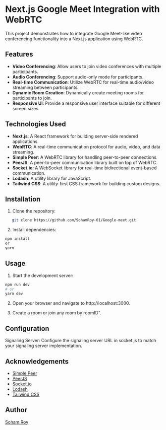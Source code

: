 # Next.js Google Meet Integration with WebRTC

This project demonstrates how to integrate Google Meet-like video conferencing functionality into a Next.js application using WebRTC.

## Features

- **Video Conferencing**: Allow users to join video conferences with multiple participants.
- **Audio Conferencing**: Support audio-only mode for participants.
- **Real-time Communication**: Utilize WebRTC for real-time audio/video streaming between participants.
- **Dynamic Room Creation**: Dynamically create meeting rooms for participants to join.
- **Responsive UI**: Provide a responsive user interface suitable for different screen sizes.

## Technologies Used

- **Next.js**: A React framework for building server-side rendered applications.
- **WebRTC**: A real-time communication protocol for audio, video, and data streaming.
- **Simple Peer**: A WebRTC library for handling peer-to-peer connections.
- **PeerJS**: A peer-to-peer communication library built on top of WebRTC.
- **Socket.io**: A WebSocket library for real-time bidirectional event-based communication.
- **Lodash**: A utility library for JavaScript.
- **Tailwind CSS**: A utility-first CSS framework for building custom designs.

## Installation

1. Clone the repository:

```bash
   git clone https://github.com/SohamRoy-01/Google-meet.git
```
2. Install dependencies:

```bash
npm install
or
yarn
```
## Usage

1. Start the development server:

```bash
npm run dev
# or
yarn dev
```
2. Open your browser and navigate to http://localhost:3000.

3. Create a room or join any room by roomID".

## Configuration

Signaling Server: Configure the signaling server URL in socket.js to match your signaling server implementation.

## Acknowledgements

- [Simple Peer](https://github.com/feross/simple-peer)
- [PeerJS](https://peerjs.com/)
- [Socket.io](https://socket.io/)
- [Lodash](https://lodash.com/)
- [Tailwind CSS](https://tailwindcss.com/)


## Author

[Soham Roy](https://portfolio-self-sigma-93.vercel.app/)
